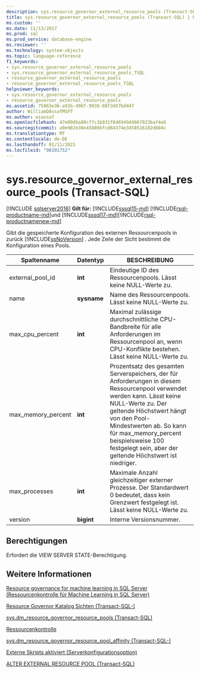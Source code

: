 ```yaml
---
description: sys.resource_governor_external_resource_pools (Transact-SQL)
title: sys.resource_governor_external_resource_pools (Transact-SQL) | Microsoft-Dokumentation
ms.custom: ''
ms.date: 11/13/2017
ms.prod: sql
ms.prod_service: database-engine
ms.reviewer: ''
ms.technology: system-objects
ms.topic: language-reference
f1_keywords:
- sys.resource_governor_external_resource_pools
- sys.resource_governor_external_resource_pools_TSQL
- resource_governor_external_resource_pools
- resource_governor_external_resource_pools_TSQL
helpviewer_keywords:
- sys.resource_governor_external_resource_pools
- resource_governor_external_resource_pools
ms.assetid: 75063e36-a91b-496f-9936-88f3d57bd447
author: WilliamDAssafMSFT
ms.author: wiassaf
ms.openlocfilehash: 47e09dba80cf7c1b931f8d6949d4667023baf4e6
ms.sourcegitcommit: a9e982e30e458866fcd64374e3458516182d604c
ms.translationtype: MT
ms.contentlocale: de-DE
ms.lasthandoff: 01/11/2021
ms.locfileid: "98101752"
---
```

# <a name="sysresource_governor_external_resource_pools-transact-sql"></a>sys.resource_governor_external_resource_pools (Transact-SQL)
[!INCLUDE [sqlserver2016](../../includes/applies-to-version/sqlserver2016.md)]
**Gilt für:** [!INCLUDE[sssql15-md](../../includes/sssql15-md.md)] [!INCLUDE[rsql-productname-md](../../includes/rsql-productname-md.md)]und [!INCLUDE[sssql17-md](../../includes/sssql17-md.md)][!INCLUDE[rsql-productnamenew-md](../../includes/rsql-productnamenew-md.md)]

Gibt die gespeicherte Konfiguration des externen Ressourcenpools in zurück [!INCLUDE[ssNoVersion](../../includes/ssnoversion-md.md)] . Jede Zeile der Sicht bestimmt die Konfiguration eines Pools.
  
|Spaltenname|Datentyp|BESCHREIBUNG|
|-----------------|---------------|-----------------|
|external_pool_id|**int**|Eindeutige ID des Ressourcenpools. Lässt keine NULL-Werte zu.|
|name|**sysname**|Name des Ressourcenpools. Lässt keine NULL-Werte zu.|
|max_cpu_percent|**int**|Maximal zulässige durchschnittliche CPU-Bandbreite für alle Anforderungen im Ressourcenpool an, wenn CPU-Konflikte bestehen. Lässt keine NULL-Werte zu.|
|max_memory_percent|**int**|Prozentsatz des gesamten Serverspeichers, der für Anforderungen in diesem Ressourcenpool verwendet werden kann. Lässt keine NULL-Werte zu. Der geltende Höchstwert hängt von den Pool-Mindestwerten ab. So kann für max_memory_percent beispielsweise 100 festgelegt sein, aber der geltende Höchstwert ist niedriger.|
|max_processes|**int**|Maximale Anzahl gleichzeitiger externer Prozesse. Der Standardwert 0 bedeutet, dass kein Grenzwert festgelegt ist. Lässt keine NULL-Werte zu.|
|version|**bigint**|Interne Versionsnummer.|
  
## <a name="permissions"></a>Berechtigungen

Erfordert die VIEW SERVER STATE-Berechtigung.

## <a name="see-also"></a>Weitere Informationen

[Resource governance for machine learning in SQL Server (Ressourcenkontrolle für Machine Learning in SQL Server)](../../machine-learning/administration/resource-governor.md)

[Resource Governor Katalog Sichten &#40;Transact-SQL-&#41;](../../relational-databases/system-catalog-views/resource-governor-catalog-views-transact-sql.md)

[sys.dm_resource_governor_resource_pools &#40;Transact-SQL&#41;](../../relational-databases/system-dynamic-management-views/sys-dm-resource-governor-resource-pools-transact-sql.md)

[Ressourcenkontrolle](../../relational-databases/resource-governor/resource-governor.md)

[sys.dm_resource_governor_resource_pool_affinity &#40;Transact-SQL-&#41;](../../relational-databases/system-dynamic-management-views/sys-dm-resource-governor-resource-pool-affinity-transact-sql.md)

[Externe Skripts aktiviert (Serverkonfigurationsoption)](../../database-engine/configure-windows/external-scripts-enabled-server-configuration-option.md)

[ALTER EXTERNAL RESOURCE POOL &#40;Transact-SQL&#41;](../../t-sql/statements/alter-external-resource-pool-transact-sql.md)

